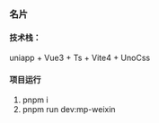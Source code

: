 ### 名片

#### 技术栈：

uniapp + Vue3 + Ts + Vite4 + UnoCss

#### 项目运行

1. pnpm i
2. pnpm run dev:mp-weixin
